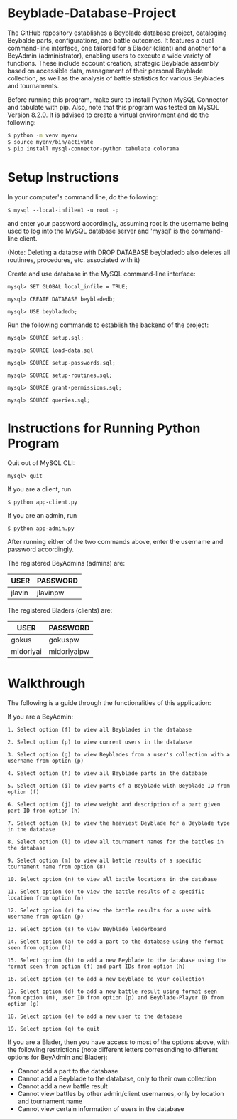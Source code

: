 # Beyblade-Database-Project

The GitHub repository establishes a Beyblade database project, cataloging Beybalde parts, configurations, and battle outcomes. It features a dual command-line interface, one tailored for a Blader (client) and another for a BeyAdmin (administrator), enabling users to execute a wide variety of functions. These include account creation, strategic Beyblade assembly based on accessible data, management of their personal Beyblade collection, as well as the analysis of battle statistics for various Beyblades and tournaments.

Before running this program, make sure to install Python MySQL Connector and tabulate with pip. Also, note that this program was tested on MySQL Version 8.2.0.
It is advised to create a virtual environment and do the following:

```bash
$ python -m venv myenv
$ source myenv/bin/activate
$ pip install mysql-connector-python tabulate colorama
```

# Setup Instructions

In your computer's command line, do the following:

    $ mysql --local-infile=1 -u root -p

and enter your password accordingly, assuming root is the username being used to log into the MySQL database server and 'mysql' is the command-line client.

(Note: Deleting a databse with DROP DATABASE beybladedb also deletes all routinres, procedures, etc. associated with it)

Create and use database in the MySQL command-line interface:

    mysql> SET GLOBAL local_infile = TRUE;

    mysql> CREATE DATABASE beybladedb;

    mysql> USE beybladedb;

Run the following commands to establish the backend of the project:

    mysql> SOURCE setup.sql;

    mysql> SOURCE load-data.sql

    mysql> SOURCE setup-passwords.sql;

    mysql> SOURCE setup-routines.sql;

    mysql> SOURCE grant-permissions.sql;

    mysql> SOURCE queries.sql;

# Instructions for Running Python Program

Quit out of MySQL CLI:

    mysql> quit

If you are a client, run

    $ python app-client.py

If you are an admin, run

    $ python app-admin.py

After running either of the two commands above, enter the username and password accordingly.

The registered BeyAdmins (admins) are:

| USER       | PASSWORD      |
|------------|---------------|
| jlavin     | jlavinpw      |

The registered Bladers (clients) are:

| USER       | PASSWORD      |
|------------|---------------|
| gokus     | gokuspw        |
| midoriyai | midoriyaipw    |

# Walkthrough

The following is a guide through the functionalities of this application:

If you are a BeyAdmin:

    1. Select option (f) to view all Beyblades in the database

    2. Select option (p) to view current users in the database

    3. Select option (g) to view Beyblades from a user's collection with a username from option (p)

    4. Select option (h) to view all Beyblade parts in the database

    5. Select option (i) to view parts of a Beyblade with Beyblade ID from option (f)

    6. Select option (j) to view weight and description of a part given part ID from option (h)

    7. Select option (k) to view the heaviest Beyblade for a Beyblade type in the database

    8. Select option (l) to view all tournament names for the battles in the database

    9. Select option (m) to view all battle results of a specific tournament name from option (8)
    
    10. Select option (n) to view all battle locations in the database

    11. Select option (o) to view the battle results of a specific location from option (n)

    12. Select option (r) to view the battle results for a user with username from option (p)

    13. Select option (s) to view Beyblade leaderboard

    14. Select option (a) to add a part to the database using the format seen from option (h)

    15. Select option (b) to add a new Beyblade to the database using the format seen from option (f) and part IDs from option (h)

    16. Select option (c) to add a new Beyblade to your collection

    17. Select option (d) to add a new battle result using format seen from option (m), user ID from option (p) and Beyblade-Player ID from option (g)

    18. Select option (e) to add a new user to the database

    19. Select option (q) to quit

If you are a Blader, then you have access to most of the options above, with the following restrictions (note different letters 
corresonding to different options for BeyAdmin and Blader):
- Cannot add a part to the database
- Cannot add a Beyblade to the database, only to their own collection
- Cannot add a new battle result
- Cannot view battles by other admin/client usernames, only by location and tournament name
- Cannot view certain information of users in the database
